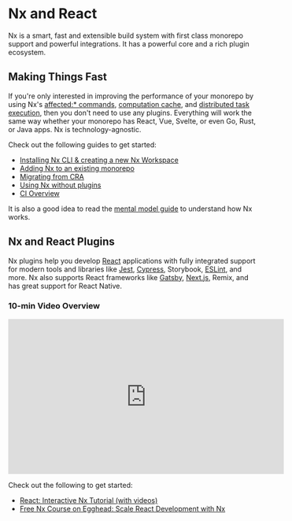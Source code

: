 # Nx and React

Nx is a smart, fast and extensible build system with first class monorepo support and powerful integrations. It has a powerful core and a rich plugin ecosystem.

## Making Things Fast

If you're only interested in improving the performance of your monorepo by using Nx's [affected:\* commands](/using-nx/affected), [computation cache](/using-nx/cache), and [distributed task execution](/using-nx/dte), then you don't need to use any plugins. Everything will work the same way whether your monorepo has React, Vue, Svelte, or even Go, Rust, or Java apps. Nx is technology-agnostic.

Check out the following guides to get started:

- [Installing Nx CLI & creating a new Nx Workspace](/{{framework}}/getting-started/nx-setup)
- [Adding Nx to an existing monorepo](/{{framework}}/migration/adding-to-monorepo)
- [Migrating from CRA](/{{framework}}/migration/migration-cra)
- [Using Nx without plugins](/{{framework}}/getting-started/nx-core)
- [CI Overview](/using-nx/ci-overview)

It is also a good idea to read the [mental model guide](/using-nx/mental-model) to understand how Nx works.

## Nx and React Plugins

Nx plugins help you develop [React](/{{framework}}/react/overview) applications with fully integrated support for modern tools
and libraries like [Jest](/{{framework}}/jest/overview), [Cypress](/{{framework}}/cypress/overview),
Storybook, [ESLint](/{{framework}}/linter/eslint), and more. Nx also supports React
frameworks like [Gatsby](/{{version}}/react/gatsby/overview), [Next.js](/{{version}}/react/guides/nextjs), Remix, and has great support for React Native.

### 10-min Video Overview

<iframe width="560" height="315" src="https://www.youtube.com/embed/sNz-4PUM0k8" frameborder="0" allow="accelerometer; autoplay; clipboard-write; encrypted-media; gyroscope; picture-in-picture; fullscreen"></iframe>

Check out the following to get started:

- [React: Interactive Nx Tutorial (with videos)](/react-tutorial/01-create-application)
- [Free Nx Course on Egghead: Scale React Development with Nx](https://egghead.io/playlists/scale-react-development-with-nx-4038)
